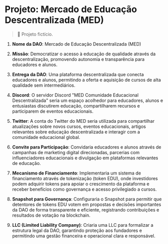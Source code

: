 # Projeto: Mercado de Educação Descentralizada (MED)

> 🚩 Projeto fictício.

1. **Nome da DAO**: Mercado de Educação Descentralizada (MED)

2. **Missão**: Democratizar o acesso à educação de qualidade através da descentralização, promovendo autonomia e transparência para educadores e alunos.

3. **Entrega da DAO**: Uma plataforma descentralizada que conecta educadores e alunos, permitindo a oferta e aquisição de cursos de alta qualidade sem intermediários.

4. **Discord**: O servidor Discord "MED Comunidade Educacional Descentralizada" seria um espaço acolhedor para educadores, alunos e entusiastas discutirem educação, compartilharem recursos e participarem de eventos educacionais.

5. **Twitter**: A conta do Twitter do MED seria utilizada para compartilhar atualizações sobre novos cursos, eventos educacionais, artigos relevantes sobre educação descentralizada e interagir com a comunidade educacional global.

6. **Convite para Participação**: Convidaria educadores e alunos através de campanhas de marketing digital direcionadas, parcerias com influenciadores educacionais e divulgação em plataformas relevantes de educação.

7. **Mecanismo de Financiamento**: Implementaria um sistema de financiamento através de tokenização (token EDU), onde investidores podem adquirir tokens para apoiar o crescimento da plataforma e receber benefícios como governança e acesso privilegiado a cursos.

8. **Snapshot para Governança**: Configuraria o Snapshot para permitir que detentores de tokens EDU votem em propostas e decisões importantes da DAO de forma transparente e eficiente, registrando contribuições e resultados de votação na blockchain.

9. **LLC (Limited Liability Company)**: Criaria uma LLC para formalizar a estrutura legal da DAO, garantindo proteção aos fundadores e permitindo uma gestão financeira e operacional clara e responsável.